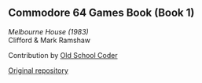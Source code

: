 ## Commodore 64 Games Book (Book 1)  
*Melbourne House (1983)*  
Clifford & Mark Ramshaw  

Contribution by [Old School Coder](https://github.com/OldSkoolCoder)  

[Original repository](https://github.com/OldSkoolCoder/Melbourne-House-Commodore-64-Games-Book)
